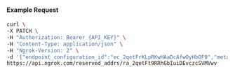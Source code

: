 <!-- Code generated for API Clients. DO NOT EDIT. -->

#### Example Request

```bash
curl \
-X PATCH \
-H "Authorization: Bearer {API_KEY}" \
-H "Content-Type: application/json" \
-H "Ngrok-Version: 2" \
-d '{"endpoint_configuration_id":"ec_2qetFrKLpRKwHAaDcAfwOyHbOF0","metadata":"{\"proto\": \"ssh\"}"}' \
https://api.ngrok.com/reserved_addrs/ra_2qetFt9RRhGbIuiDEvczcSVMVwv
```
